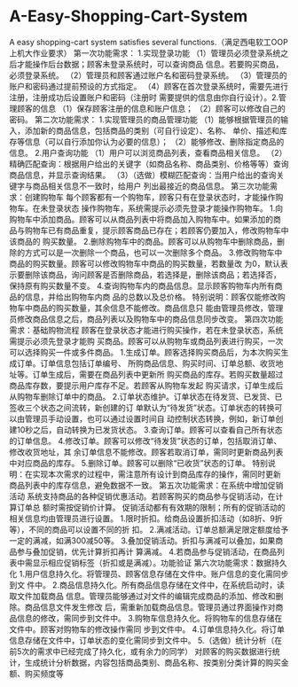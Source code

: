 # A-Easy-Shopping-Cart-System
A easy shopping-cart system satisfies several functions.（满足西电软工OOP上机大作业要求）
第一次功能需求：
1.实现登录功能
（1）管理员必须登录系统之后才能操作后台数据；顾客未登录系统时，可以查询商品
信息。若要购买商品，必须登录系统。
（2）管理员和顾客通过账户名和密码登录系统。
（3）管理员的账户和密码通过提前预设的方式指定。
（4）顾客在首次登录系统时，需要先进行注册，注册成功后设置账户和密码（注册时
需要提供的信息由你自行设计）。2.管理顾客的信息
（1）保存顾客注册的信息和账户信息；
（2）顾客可以修改自己的密码。
第二次功能需求：
1.实现管理员的商品管理功能
（1）能够根据管理员的输入，添加新的商品信息，包括商品的类别（可自行设定）、名称、
单价、描述和库存等信息（可以自行添加你认为必要的信息）；
（2）能够修改、删除指定商品的信息。
2.用户查询功能
（1）用户可以浏览商品列表，查看商品相关信息。
（2）精确匹配查询：根据用户给出的关键字（如商品名称、商品类别、价格等等）查询
商品信息，并显示查询结果。
（3）（选做）模糊匹配查询：当用户给出的查询关键字与商品相关信息不一致时，给用户
列出最接近的商品信息。
第三次功能需求：创建购物车
每个顾客都有一个购物车，顾客只有在登录状态时，才能操作购物车。在未登录状态
操作购物车，系统需提示必须先登录才能操作购物车。
1.向购物车中添加商品。顾客可以从商品列表中将商品加入购物车中。如果添加的商
品与购物车已有商品重复，提示顾客商品已存在；若顾客仍要加入，修改购物车中该商品的
购买数量。
2.删除购物车中的商品。顾客可以从购物车中删除商品，删除的方式可以是一次删除一个商品，也可以一次删除多个商品。
3.修改购物车中商品的购买数量。顾客可以修改购物车中商品的购买数量，若数量改
为0，默认表示要删除该商品，询问顾客是否删除商品，若选择是，删除该商品；若选择否，
保持原有购买数量不变。
4.查询购物车内的商品信息。显示顾客购物车内所有商品的信息，并给出购物车内商
品的总数以及总价格。
特别说明：顾客仅能修改购物车中商品的购买数量，其余信息不能修改。商品信息只
能由管理员修改，管理员修改商品信息之后，商品列表以及购物车中的商品信息同步改变。
第四次功能需求：基础购物流程
顾客在登录状态才能进行购买操作，若在未登录状态，系统需提示必须先登录才能购
买商品。顾客可以从购物车或商品列表进行购买，一次可以选择购买一件或多件商品。
1.生成订单。顾客选择购买商品后，为本次购买生成订单。订单信息包括订单编号、
所购商品信息、购买时间、订单总额、收货地址等。订单生成后，需要在商品列表中更新所
购买商品的库存。若购买数量超过商品库存数，要提示用户库存不足。若顾客从购物车发起
购买请求，订单生成后从购物车删除订单中的商品。
2.订单状态维护。订单状态在待发货、已发货、已签收三个状态之间流转，新创建的订
单默认为“待发货”状态。订单状态的转换可以由管理员手动设置，也可以通过设置时间自
动控制状态转换，例如，新订单创建10秒之后，自动转换为已发货状态。
3.查询订单。顾客可以查看自己所有状态的订单信息。
4.修改订单。顾客可以修改“待发货”状态的订单，包括取消订单、修改收货地址，其
余订单信息不能修改。顾客若取消订单，需同时更新商品列表中对应商品的库存。
5.删除订单。顾客可以删除“已收货”状态的订单。
特别说明：在实现本次需求的过程中，需注意所有设计到商品库存的操作，需同时更新
商品列表中的库存信息，避免数据不一致。
第五次功能需求：在系统中增加促销活动
系统支持商品的各种促销优惠活动。若顾客购买的商品参与促销活动，在计算订单总
额时需按促销价计算。
促销活动都有有效期的限制；所有的促销活动的相关信息均由管理员进行设置。
1.限时折扣。给商品设置折扣活动（如8折、9折等），不同的商品可以设置不同的折
扣。
2.满减活动。订单总额满足限定额度给予一定的满减，如满300减50等。
3.叠加促销活动。折扣与满减可以叠加，如果商品参与叠加促销，优先计算折扣再计
算满减。
4.若商品参与促销活动，在商品列表中需显示相应促销标签（折扣或是满减）。功能验证
第六次功能需求：数据持久化
1.用户信息持久化。将管理员、顾客信息存储在文件中。账户信息的变化需同步到文
件中。
2.商品信息持久化。所有商品信息存储在文件中，在系统启动时，读取文件加载商品
信息。管理员能够通过对文件的编辑完成商品的添加、修改和删除。商品信息文件发生修改
后，需重新加载商品信息。管理员通过界面操作对商品信息的修改，需同步到文件中。
3.购物车信息持久化。将购物车的信息存储在文件中。顾客对购物车的修改操作需同
步到文件中。
4.订单信息持久化。将订单信息存储在文件中，订单状态的变化需同步到文件中。
5.（选做）统计分析（在前5次的需求中已经完成了持久化，或有余力的同学）
对顾客的购买数据进行统计，生成统计分析数据，内容包括商品类别、商品名称、按类别分类计算的购买金额、购买频度等
